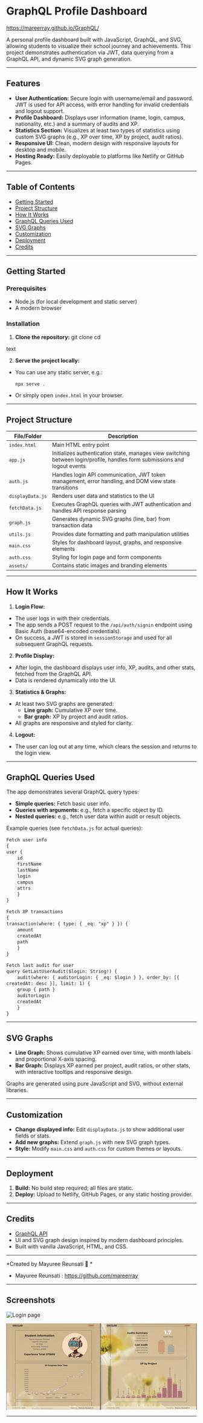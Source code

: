 # GraphQL Profile Dashboard

https://mareerray.github.io/GraphQL/

A personal profile dashboard built with JavaScript, GraphQL, and SVG, allowing students to visualize their school journey and achievements. This project demonstrates authentication via JWT, data querying from a GraphQL API, and dynamic SVG graph generation.

---

## Features

- **User Authentication:** Secure login with username/email and password. JWT is used for API access, with error handling for invalid credentials and logout support.
- **Profile Dashboard:** Displays user information (name, login, campus, nationality, etc.) and a summary of audits and XP.
- **Statistics Section:** Visualizes at least two types of statistics using custom SVG graphs (e.g., XP over time, XP by project, audit ratios).
- **Responsive UI:** Clean, modern design with responsive layouts for desktop and mobile.
- **Hosting Ready:** Easily deployable to platforms like Netlify or GitHub Pages.

---

## Table of Contents

- [Getting Started](#getting-started)
- [Project Structure](#project-structure)
- [How It Works](#how-it-works)
- [GraphQL Queries Used](#graphql-queries-used)
- [SVG Graphs](#svg-graphs)
- [Customization](#customization)
- [Deployment](#deployment)
- [Credits](#credits)

---

## Getting Started

### Prerequisites

- Node.js (for local development and static server)
- A modern browser

### Installation

1. **Clone the repository:**
git clone <your-repo-url>
cd <your-repo>

text

2. **Serve the project locally:**
- You can use any static server, e.g.:
  ```
  npx serve .
  ```
- Or simply open `index.html` in your browser.

---

## Project Structure

| File/Folder      | Description                                                                                         |
|------------------|-----------------------------------------------------------------------------------------------------|
| `index.html`     | Main HTML entry point                                                                               |
| `app.js`         | Initializes authentication state, manages view switching between login/profile, handles form submissions and logout events |
| `auth.js`        | Handles login API communication, JWT token management, error handling, and DOM view state transitions |
| `displayData.js` | Renders user data and statistics to the UI                                                          |
| `fetchData.js`   | Executes GraphQL queries with JWT authentication and handles API response parsing                   |
| `graph.js`       | Generates dynamic SVG graphs (line, bar) from transaction data                                      |
| `utils.js`       | Provides date formatting and path manipulation utilities                                            |
| `main.css`       | Styles for dashboard layout, graphs, and responsive elements                                        |
| `auth.css`       | Styling for login page and form components                                                          |
| `assets/`        | Contains static images and branding elements                                                        |


---

## How It Works

1. **Login Flow:**
- The user logs in with their credentials.
- The app sends a POST request to the `/api/auth/signin` endpoint using Basic Auth (base64-encoded credentials).
- On success, a JWT is stored in `sessionStorage` and used for all subsequent GraphQL requests.

2. **Profile Display:**
- After login, the dashboard displays user info, XP, audits, and other stats, fetched from the GraphQL API.
- Data is rendered dynamically into the UI.

3. **Statistics & Graphs:**
- At least two SVG graphs are generated:
  - **Line graph:** Cumulative XP over time.
  - **Bar graph:** XP by project and audit ratios.
- All graphs are responsive and styled for clarity.

4. **Logout:**
- The user can log out at any time, which clears the session and returns to the login view.

---

## GraphQL Queries Used

The app demonstrates several GraphQL query types:

- **Simple queries:** Fetch basic user info.
- **Queries with arguments:** e.g., fetch a specific object by ID.
- **Nested queries:** e.g., fetch user data within audit or result objects.

Example queries (see `fetchData.js` for actual queries):
```
Fetch user info
{
user {
    id
    firstName
    lastName
    login
    campus
    attrs
    }
}
```
```
Fetch XP transactions
{
transaction(where: { type: { _eq: "xp" } }) {
    amount
    createdAt
    path
    }
}
```
```
Fetch last audit for user
query GetLastUserAudit($login: String!) {
    audit(where: { auditorLogin: { _eq: $login } }, order_by: [{ createdAt: desc }], limit: 1) {
    group { path }
    auditorLogin
    createdAt
    }
}
```

---

## SVG Graphs

- **Line Graph:** Shows cumulative XP earned over time, with month labels and proportional X-axis spacing.
- **Bar Graph:** Displays XP earned per project, audit ratios, or other stats, with interactive tooltips and responsive design.

Graphs are generated using pure JavaScript and SVG, without external libraries.

---

## Customization

- **Change displayed info:** Edit `displayData.js` to show additional user fields or stats.
- **Add new graphs:** Extend `graph.js` with new SVG graph types.
- **Style:** Modify `main.css` and `auth.css` for custom themes or layouts.

---

## Deployment

1. **Build:** No build step required; all files are static.
2. **Deploy:** Upload to Netlify, GitHub Pages, or any static hosting provider.

---

## Credits

- [GraphQL API](https://01.gritlab.ax/api/graphql-engine/v1/graphql)
- UI and SVG graph design inspired by modern dashboard principles.
- Built with vanilla JavaScript, HTML, and CSS.

---
*Created by Mayuree Reunsati 🌻  * 
- Mayuree Reunsati : https://github.com/mareerray

---

## Screenshots

![Login page](assets/login.png)

![Dashboard page](assets/dashboard.png)

---
